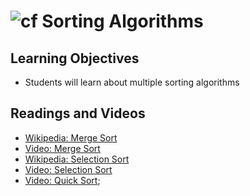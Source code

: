 ![cf](http://i.imgur.com/7v5ASc8.png) Sorting Algorithms
===

## Learning Objectives
* Students will learn about multiple sorting algorithms

## Readings and Videos
* [Wikipedia: Merge Sort](https://en.wikipedia.org/wiki/Merge_sort)
* [Video: Merge Sort](http://blog.rubenvicario.com/merge-sort-in-javascript)
* [Wikipedia: Selection Sort](https://en.wikipedia.org/wiki/Selection_sort)
* [Video: Selection Sort](https://www.youtube.com/watch?v=0_k4Bqkhf_M)
* [Video: Quick Sort](https://www.youtube.com/watch?v=lLzL4fXY1pE);


